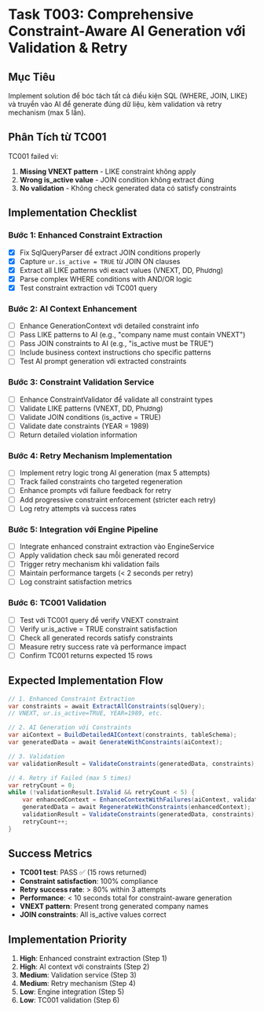 # Task T003: Comprehensive Constraint-Aware AI Generation với Validation & Retry

## Mục Tiêu
Implement solution để bóc tách tất cả điều kiện SQL (WHERE, JOIN, LIKE) và truyền vào AI để generate đúng dữ liệu, kèm validation và retry mechanism (max 5 lần).

## Phân Tích từ TC001
TC001 failed vì:
1. **Missing VNEXT pattern** - LIKE constraint không apply
2. **Wrong is_active value** - JOIN condition không extract đúng 
3. **No validation** - Không check generated data có satisfy constraints

## Implementation Checklist

### Bước 1: Enhanced Constraint Extraction
- [x] Fix SqlQueryParser để extract JOIN conditions properly
- [x] Capture `ur.is_active = TRUE` từ JOIN ON clauses  
- [x] Extract all LIKE patterns với exact values (VNEXT, DD, Phương)
- [x] Parse complex WHERE conditions with AND/OR logic
- [x] Test constraint extraction với TC001 query

### Bước 2: AI Context Enhancement  
- [ ] Enhance GenerationContext với detailed constraint info
- [ ] Pass LIKE patterns to AI (e.g., "company name must contain VNEXT")
- [ ] Pass JOIN constraints to AI (e.g., "is_active must be TRUE")
- [ ] Include business context instructions cho specific patterns
- [ ] Test AI prompt generation với extracted constraints

### Bước 3: Constraint Validation Service
- [ ] Enhance ConstraintValidator để validate all constraint types
- [ ] Validate LIKE patterns (VNEXT, DD, Phương)
- [ ] Validate JOIN conditions (is_active = TRUE)  
- [ ] Validate date constraints (YEAR = 1989)
- [ ] Return detailed violation information

### Bước 4: Retry Mechanism Implementation
- [ ] Implement retry logic trong AI generation (max 5 attempts)
- [ ] Track failed constraints cho targeted regeneration
- [ ] Enhance prompts với failure feedback for retry
- [ ] Add progressive constraint enforcement (stricter each retry)
- [ ] Log retry attempts và success rates

### Bước 5: Integration với Engine Pipeline
- [ ] Integrate enhanced constraint extraction vào EngineService
- [ ] Apply validation check sau mỗi generated record
- [ ] Trigger retry mechanism khi validation fails
- [ ] Maintain performance targets (< 2 seconds per retry)
- [ ] Log constraint satisfaction metrics

### Bước 6: TC001 Validation
- [ ] Test với TC001 query để verify VNEXT constraint
- [ ] Verify ur.is_active = TRUE constraint satisfaction
- [ ] Check all generated records satisfy constraints
- [ ] Measure retry success rate và performance impact
- [ ] Confirm TC001 returns expected 15 rows

## Expected Implementation Flow

```csharp
// 1. Enhanced Constraint Extraction
var constraints = await ExtractAllConstraints(sqlQuery);
// VNEXT, ur.is_active=TRUE, YEAR=1989, etc.

// 2. AI Generation với Constraints  
var aiContext = BuildDetailedAIContext(constraints, tableSchema);
var generatedData = await GenerateWithConstraints(aiContext);

// 3. Validation
var validationResult = ValidateConstraints(generatedData, constraints);

// 4. Retry if Failed (max 5 times)
var retryCount = 0;
while (!validationResult.IsValid && retryCount < 5) {
    var enhancedContext = EnhanceContextWithFailures(aiContext, validationResult);
    generatedData = await RegenerateWithConstraints(enhancedContext);
    validationResult = ValidateConstraints(generatedData, constraints);
    retryCount++;
}
```

## Success Metrics
- **TC001 test**: PASS ✅ (15 rows returned)
- **Constraint satisfaction**: 100% compliance 
- **Retry success rate**: > 80% within 3 attempts
- **Performance**: < 10 seconds total for constraint-aware generation
- **VNEXT pattern**: Present trong generated company names
- **JOIN constraints**: All is_active values correct

## Implementation Priority
1. **High**: Enhanced constraint extraction (Step 1)
2. **High**: AI context với constraints (Step 2)  
3. **Medium**: Validation service (Step 3)
4. **Medium**: Retry mechanism (Step 4)
5. **Low**: Engine integration (Step 5)
6. **Low**: TC001 validation (Step 6) 